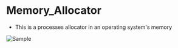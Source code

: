 # Memory_Allocator


* This is a processes allocator in an operating system's memory

![Sample](/Memory_Allocation.gif)